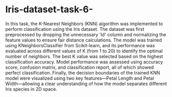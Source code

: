 # Iris-dataset-task-6-
In this task, the K-Nearest Neighbors (KNN) algorithm was implemented to perform classification using the Iris dataset. The dataset was first preprocessed by dropping the unnecessary 'Id' column and normalizing the feature values to ensure fair distance calculations. The model was trained using KNeighborsClassifier from Scikit-learn, and its performance was evaluated across different values of K (from 1 to 20) to identify the optimal number of neighbors. The best K value was selected based on the highest classification accuracy. Model performance was assessed using accuracy score, confusion matrix, and classification report, all of which showed perfect classification. Finally, the decision boundaries of the trained KNN model were visualized using two key features—Petal Length and Petal Width—allowing a clear understanding of how the model separates different Iris species in 2D space.
